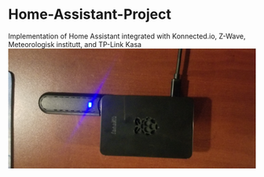 # Home-Assistant-Project
Implementation of Home Assistant integrated with Konnected.io, Z-Wave, Meteorologisk institutt, and TP-Link Kasa
![alt text](https://github.com/AlecVosika/Home-Assistant-Project/blob/master/Images/Pi.jpg)
